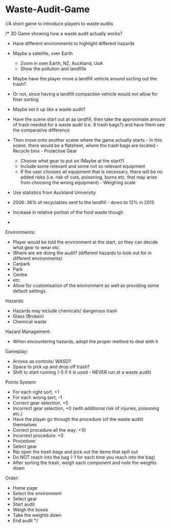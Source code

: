 # Waste-Audit-Game
//A short game to introduce players to waste audits

/*
3D Game showing how a waste audit actually works?
- Have different environments to highlight different hazards

- Maybe a satellite, over Earth
  - Zoom in over Earth, NZ, Auckland, UoA
  - Show the pollution and landfills
 - Maybe have the player move a landfill vehicle around sorting out the trash?
  - Or not, since having a landfill compaction vehicle would not allow for finer sorting
  - Maybe set it up like a waste audit?
   - Have the scene start out at aa landfill, then take the approximate amount of trash needed for a waste audit (i.e. 8 trash bags?) and have them see the comparative difference
   - Then move onto another scene where the game actually starts
    - In this scene, there would be a flatsheet, where the trash bags are located
    - Recycle bins
    - Protective Gear
     - Choose what gear to put on (Maybe at the start?)
     - Include some relevant and some not so relevant equipment
      - If the user chooses all equipment that is necessary, there will be no added risks (i.e. risk of cuts, poisoning, burns etc. that may arise from choosing the wrong equipment)
    - Weighing scale
 - Use statistics from Auckland University
  - 2006: 36% of recyclables sent to the landfill - down to 12% in 2015
   - Increase in relative portion of the food waste though
  - 
 
Environments:
- Player would be told the environment at the start, so they can decide what gear to wear etc.
- Where are we doing the audit? (different hazards to look out for in different environments)
 - Carpark
 - Park
 - Centre
 - etc.
- Allow for customisation of the environment as well as providing some default settings

Hazards:
- Hazards may include chemicals/ dangerous trash
- Glass (Broken)
- Chemical waste

Hazard Management:
- WHen encountering hazards, adopt the proper method to deal with it

 Gameplay:
- Arrows as controls/ WASD?
- Space to pick up and drop off trash?
- Shift to start running (-5 if it is used - NEVER run at a waste audit)

Points System:
- For each right sort, +1
- For each wrong sort, -1
- Correct gear selection, +5
- Incorrect gear selection, +0 (with additional risk of injuries, poisoning etc.)
- Have the player go through the procedure (of the waste audit) themselves
 - Correct procedure all the way: +10
 - Incorrect procedure: +0
 - Procedure:
  - Select gear
  - Rip open the trash bags and pick out the items that spill out
   - Do NOT reach into the bag (-1 for each time you reach into the bag)
  - After sorting the trash, weigh each component and note the weights down

Order:
- Home page
- Select the environment
- Select gear
- Start audit
- Weigh the boxes
- Take the weights down
- End audit
*/
